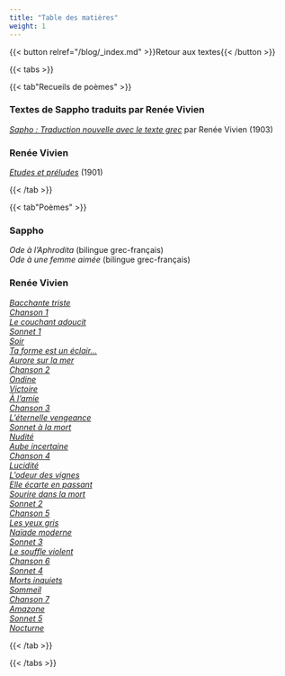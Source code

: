 ```yaml
---
title: "Table des matières"
weight: 1
---
```


{{< button relref="/blog/_index.md" >}}Retour aux textes{{< /button >}}

{{< tabs >}}

{{< tab"Recueils de poèmes" >}}

### Textes de Sappho traduits par Renée Vivien

[*Sapho : Traduction nouvelle avec le texte grec*](../textes-de-sappho) par Renée Vivien (1903)

### Renée Vivien 

[*Etudes et préludes*](../textes-de-renée-vivien) (1901) 

{{< /tab >}}

{{< tab"Poèmes" >}}

### Sappho  

*Ode à l’Aphrodita* (bilingue grec-français)  
*Ode à une femme aimée* (bilingue grec-français)  


### Renée Vivien

[*Bacchante triste*](../textes-de-renée-vivien/#bacchante-triste)  
[*Chanson 1*](../textes-de-renée-vivien/#chanson-1)  
[*Le couchant adoucit*](../textes-de-renée-vivien/#le-couchant-adoucit)  
[*Sonnet 1*](../textes-de-renée-vivien/#sonnet-1)  
[*Soir*](../textes-de-renée-vivien/#soir)  
[*Ta forme est un éclair…*](../textes-de-renée-vivien/#ta-forme-est-un-éclair)  
[*Aurore sur la mer*](../textes-de-renée-vivien/#aurore-sur-la-mer)  
[*Chanson 2*](../textes-de-renée-vivien/#chanson-2)  
[*Ondine*](../textes-de-renée-vivien/#ondine)  
[*Victoire*](../textes-de-renée-vivien/#victoire)  
[*À l’amie*](../textes-de-renée-vivien/#a-l'amie)  
[*Chanson 3*](../textes-de-renée-vivien/#chanson-3)  
[*L’éternelle vengeance*](../textes-de-renée-vivien/#l'eternelle-vengeance)  
[*Sonnet à la mort*](../textes-de-renée-vivien/#sonnet-à-la-mort)  
[*Nudité*](../textes-de-renée-vivien/#nudité)  
[*Aube incertaine*](../textes-de-renée-vivien/#aube-incertaine)    
[*Chanson 4*](../textes-de-renée-vivien/#chanson-4)  
[*Lucidité*](../textes-de-renée-vivien/#lucidité)  
[*L’odeur des vignes*](../textes-de-renée-vivien/#l'odeur-des-vignes)  
[*Elle écarte en passant*](../textes-de-renée-vivien/#elle-écarte-en-passant)  
[*Sourire dans la mort*](../textes-de-renée-vivien/#sourire-dans-la-mort)  
[*Sonnet 2*](../textes-de-renée-vivien/#sonnet-2)   
[*Chanson 5*](../textes-de-renée-vivien/#chanson-5)   
[*Les yeux gris*](../textes-de-renée-vivien/#les-yeux-gris)  
[*Naïade moderne*](../textes-de-renée-vivien/#naïade-moderne)  
[*Sonnet 3*](../textes-de-renée-vivien/#sonnet-3)    
[*Le souffle violent*](../textes-de-renée-vivien/#le-souffle-violent)   
[*Chanson 6*](../textes-de-renée-vivien/#chanson-6)  
[*Sonnet 4*](../textes-de-renée-vivien/#sonnet-4)    
[*Morts inquiets*](../textes-de-renée-vivien/#morts-inquiets)    
[*Sommeil*](../textes-de-renée-vivien/#sommeil)    
[*Chanson 7*](../textes-de-renée-vivien/#chanson-7)    
[*Amazone*](../textes-de-renée-vivien/#amazone)    
[*Sonnet 5*](../textes-de-renée-vivien/#sonnet-5)   
[*Nocturne*](../textes-de-renée-vivien/#nocturne)  


{{< /tab >}}

{{< /tabs >}}